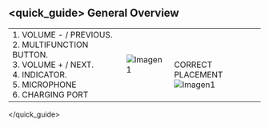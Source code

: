 ## <quick_guide> General Overview

|  |  |  |
|:-------|:-------|:-------|
|1.	VOLUME - / PREVIOUS. <br> 2.	MULTIFUNCTION BUTTON. <br> 3.	VOLUME + / NEXT. <br> 4.	INDICATOR. <br> 5. MICROPHONE	<br> 6.	CHARGING PORT	|![Imagen1](http://static.energysistem.com/images/manuals/42556/561d19aba1c67.jpg)|<br> <br> CORRECT PLACEMENT <br> ![Imagen1](http://static.energysistem.com/images/manuals/42556/561e76e3e2cbd.jpg)|
</quick_guide>
 
